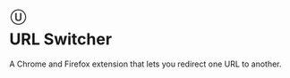 <img width="32" height="32" src="img/icon-enabled.svg" align="left">

# URL Switcher

A Chrome and Firefox extension that lets you redirect one URL to another.
